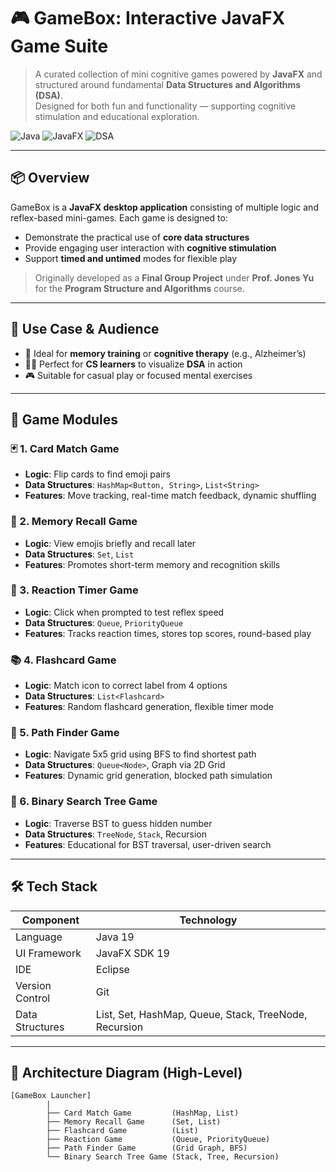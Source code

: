 # 🎮 GameBox: Interactive JavaFX Game Suite

> A curated collection of mini cognitive games powered by **JavaFX** and structured around fundamental **Data Structures and Algorithms (DSA)**.  
> Designed for both fun and functionality — supporting cognitive stimulation and educational exploration.

![Java](https://img.shields.io/badge/built%20with-Java%2019-blue)
![JavaFX](https://img.shields.io/badge/UI-JavaFX%2019-brightgreen)
![DSA](https://img.shields.io/badge/focus-DSA%20Algorithms-orange)

---

## 📦 Overview

GameBox is a **JavaFX desktop application** consisting of multiple logic and reflex-based mini-games. Each game is designed to:
- Demonstrate the practical use of **core data structures**
- Provide engaging user interaction with **cognitive stimulation**
- Support **timed and untimed** modes for flexible play

> Originally developed as a **Final Group Project** under **Prof. Jones Yu** for the **Program Structure and Algorithms** course.

---

## 🧠 Use Case & Audience

- 🧓 Ideal for **memory training** or **cognitive therapy** (e.g., Alzheimer’s)
- 🧑‍💻 Perfect for **CS learners** to visualize **DSA** in action
- 🎮 Suitable for casual play or focused mental exercises

---


## 🎲 Game Modules

### 🃏 1. **Card Match Game**
- **Logic**: Flip cards to find emoji pairs
- **Data Structures**: `HashMap<Button, String>`, `List<String>`
- **Features**: Move tracking, real-time match feedback, dynamic shuffling

### 🧠 2. **Memory Recall Game**
- **Logic**: View emojis briefly and recall later
- **Data Structures**: `Set`, `List`
- **Features**: Promotes short-term memory and recognition skills

### 🚦 3. **Reaction Timer Game**
- **Logic**: Click when prompted to test reflex speed
- **Data Structures**: `Queue`, `PriorityQueue`
- **Features**: Tracks reaction times, stores top scores, round-based play

### 📚 4. **Flashcard Game**
- **Logic**: Match icon to correct label from 4 options
- **Data Structures**: `List<Flashcard>`
- **Features**: Random flashcard generation, flexible timer mode

### 🧭 5. **Path Finder Game**
- **Logic**: Navigate 5x5 grid using BFS to find shortest path
- **Data Structures**: `Queue<Node>`, Graph via 2D Grid
- **Features**: Dynamic grid generation, blocked path simulation

### 🌲 6. **Binary Search Tree Game**
- **Logic**: Traverse BST to guess hidden number
- **Data Structures**: `TreeNode`, `Stack`, Recursion
- **Features**: Educational for BST traversal, user-driven search

---

## 🛠 Tech Stack

| Component       | Technology                       |
|----------------|----------------------------------|
| Language        | Java 19                          |
| UI Framework    | JavaFX SDK 19                    |
| IDE             | Eclipse                          |
| Version Control | Git                              |
| Data Structures | List, Set, HashMap, Queue, Stack, TreeNode, Recursion |

---

## 📐 Architecture Diagram (High-Level)

```plaintext
[GameBox Launcher]
        |
        ├── Card Match Game         (HashMap, List)
        ├── Memory Recall Game      (Set, List)
        ├── Flashcard Game          (List)
        ├── Reaction Game           (Queue, PriorityQueue)
        ├── Path Finder Game        (Grid Graph, BFS)
        └── Binary Search Tree Game (Stack, Tree, Recursion)
